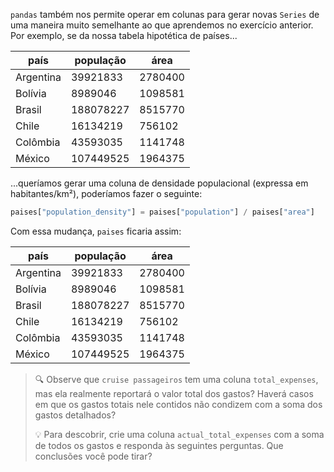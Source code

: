 `pandas` também nos permite operar em colunas para gerar novas `Series` de uma maneira muito semelhante ao que aprendemos no exercício anterior. Por exemplo, se da nossa tabela hipotética de países...


|país|população|área|
|---|---|---|
|Argentina|39921833|2780400|
|Bolívia|8989046|1098581|
|Brasil|188078227|8515770|
|Chile|16134219|756102|
|Colômbia|43593035|1141748|
|México|107449525|1964375|

...queríamos gerar uma coluna de densidade populacional (expressa em habitantes/km²), poderíamos fazer o seguinte:

```python
paises["population_density"] = paises["population"] / paises["area"]
```

Com essa mudança, `paises` ficaria assim:

|país|população|área|
|---|---|---|
|Argentina|39921833|2780400|
|Bolívia|8989046|1098581|
|Brasil|188078227|8515770|
|Chile|16134219|756102|
|Colômbia|43593035|1141748|
|México|107449525|1964375|

> :mag: Observe que `cruise passageiros` tem uma coluna `total_expenses`, mas ela realmente reportará o valor total dos gastos? Haverá casos em que os gastos totais nele contidos não condizem com a soma dos gastos detalhados?
>
> :bulb: Para descobrir, crie uma coluna `actual_total_expenses` com a soma de todos os gastos e responda às seguintes perguntas. Que conclusões você pode tirar?
